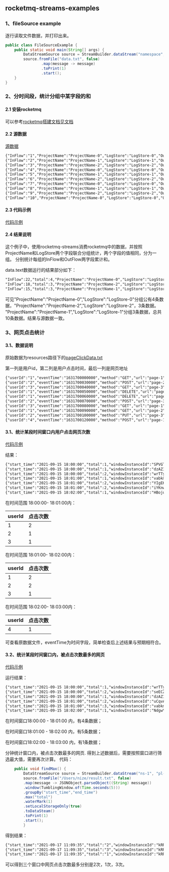 ## rocketmq-streams-examples

### 1、fileSource example
逐行读取文件数据，并打印出来。
```java
public class FileSourceExample {
    public static void main(String[] args) {
        DataStreamSource source = StreamBuilder.dataStream("namespace", "pipeline");
        source.fromFile("data.txt", false)
                .map(message -> message)
                .toPrint(1)
                .start();
    }
}

```


### 2、分时间段，统计分组中某字段的和

#### 2.1 安装rocketmq
可以参考[rocketmq搭建文档见文档](https://rocketmq.apache.org/docs/quick-start/)

#### 2.2 源数据
[源数据](./../rocketmq-streams-examples/src/main/resources/data.txt)
```xml
{"InFlow":"1","ProjectName":"ProjectName-0","LogStore":"LogStore-0","OutFlow":"0"}
{"InFlow":"2","ProjectName":"ProjectName-1","LogStore":"LogStore-1","OutFlow":"1"}
{"InFlow":"3","ProjectName":"ProjectName-2","LogStore":"LogStore-2","OutFlow":"2"}
{"InFlow":"4","ProjectName":"ProjectName-0","LogStore":"LogStore-0","OutFlow":"3"}
{"InFlow":"5","ProjectName":"ProjectName-1","LogStore":"LogStore-1","OutFlow":"4"}
{"InFlow":"6","ProjectName":"ProjectName-2","LogStore":"LogStore-2","OutFlow":"5"}
{"InFlow":"7","ProjectName":"ProjectName-0","LogStore":"LogStore-0","OutFlow":"6"}
{"InFlow":"8","ProjectName":"ProjectName-1","LogStore":"LogStore-1","OutFlow":"7"}
{"InFlow":"9","ProjectName":"ProjectName-2","LogStore":"LogStore-2","OutFlow":"8"}
{"InFlow":"10","ProjectName":"ProjectName-0","LogStore":"LogStore-0","OutFlow":"9"}
```

#### 2.3 代码示例

[代码示例](./../rocketmq-streams-examples/src/main/java/org/apache/rocketmq/streams/examples/rocketmqsource/RocketmqWindowTest.java)


#### 2.4 结果说明
这个例子中，使用rocketmq-streams消费rocketmq中的数据，并按照ProjectName和LogStore两个字段联合分组统计，两个字段的值相同，分为一组。
分别统计每组的InFlow和OutFlow两字段累计和。

data.text数据运行的结果部分如下：

```xml
"InFlow":22,"total":4,"ProjectName":"ProjectName-0","LogStore":"LogStore-0","OutFlow":18
"InFlow":18,"total":3,"ProjectName":"ProjectName-2","LogStore":"LogStore-2","OutFlow":15
"InFlow":15,"total":3,"ProjectName":"ProjectName-1","LogStore":"LogStore-1","OutFlow":12
```
可见"ProjectName":"ProjectName-0","LogStore":"LogStore-0"分组公有4条数据，"ProjectName":"ProjectName-2","LogStore":"LogStore-2"，3条数据。
"ProjectName":"ProjectName-1","LogStore":"LogStore-1"分组3条数据，总共10条数据。结果与源数据一致。

### 3、网页点击统计
#### 3.1、数据说明
原始数据为resources路径下的[pageClickData.txt](./../rocketmq-streams-examples/src/main/resources/pageClickData.txt)

第一列是用户id，第二列是用户点击时间，最后一列是网页地址
```xml
{"userId":"1","eventTime":"1631700000000","method":"GET","url":"page-1"}
{"userId":"2","eventTime":"1631700030000","method":"POST","url":"page-2"}
{"userId":"3","eventTime":"1631700040000","method":"GET","url":"page-3"}
{"userId":"1","eventTime":"1631700050000","method":"DELETE","url":"page-2"}
{"userId":"1","eventTime":"1631700060000","method":"DELETE","url":"page-2"}
{"userId":"2","eventTime":"1631700070000","method":"POST","url":"page-3"}
{"userId":"3","eventTime":"1631700080000","method":"GET","url":"page-1"}
{"userId":"1","eventTime":"1631700090000","method":"GET","url":"page-2"}
{"userId":"2","eventTime":"1631700100000","method":"PUT","url":"page-3"}
{"userId":"4","eventTime":"1631700120000","method":"POST","url":"page-1"}
```

#### 3.1、统计某段时间窗口内用户点击网页次数
[代码示例](./../rocketmq-streams-examples/src/main/java/org/apache/rocketmq/streams/examples/pageclick/UsersDimension.java)

结果：
```xml
{"start_time":"2021-09-15 18:00:00","total":1,"windowInstanceId":"SPVGTV6DaXmxV5mGNzQixQ==","offset":53892061100000001,"end_time":"2021-09-15 18:01:00","userId":"2"}
{"start_time":"2021-09-15 18:00:00","total":1,"windowInstanceId":"dzAZ104qjUAwzTE6gbKSPA==","offset":53892061100000001,"end_time":"2021-09-15 18:01:00","userId":"3"}
{"start_time":"2021-09-15 18:00:00","total":2,"windowInstanceId":"wrTTyU5DiDkrAb6669Ig9w==","offset":53892061100000001,"end_time":"2021-09-15 18:01:00","userId":"1"}
{"start_time":"2021-09-15 18:01:00","total":1,"windowInstanceId":"vabkmx14xHsJ7G7w16vwug==","offset":53892121100000001,"end_time":"2021-09-15 18:02:00","userId":"3"}
{"start_time":"2021-09-15 18:01:00","total":2,"windowInstanceId":"YIgEKptN2Wf+Oq2m8sEcYw==","offset":53892121100000001,"end_time":"2021-09-15 18:02:00","userId":"2"}
{"start_time":"2021-09-15 18:01:00","total":2,"windowInstanceId":"iYKnwMYAzXFJYbO1KvDnng==","offset":53892121100000001,"end_time":"2021-09-15 18:02:00","userId":"1"}
{"start_time":"2021-09-15 18:02:00","total":1,"windowInstanceId":"HBojuU6/2F/6llkyefECxw==","offset":53892181100000001,"end_time":"2021-09-15 18:03:00","userId":"4"}
```

在时间范围 18:00:00- 18:01:00内：

|userId|点击次数|
|------|---|
|   1  | 2 |
|   2  | 1 |
|   3  | 1 |

在时间范围 18:01:00- 18:02:00内：

|userId|点击次数|
|------|---|
|   1  | 2 |
|   2  | 2 |
|   3  | 1 |

在时间范围 18:02:00- 18:03:00内：

|userId|点击次数|
|------|---|
|   4  | 1 | 

可查看原数据文件，eventTime为时间字段，简单检查后上述结果与预期相符合。

#### 3.2、统计某段时间窗口内，被点击次数最多的网页
[代码示例](./../rocketmq-streams-examples/src/main/java/org/apache/rocketmq/streams/examples/pageclick/PageDimension.java)

运行结果：
```xml
{"start_time":"2021-09-15 18:00:00","total":1,"windowInstanceId":"wrTTyU5DiDkrAb6669Ig9w==","offset":53892061100000001,"end_time":"2021-09-15 18:01:00","url":"page-1"}
{"start_time":"2021-09-15 18:00:00","total":2,"windowInstanceId":"seECZRcaQSRsET1rDc6ZAw==","offset":53892061100000001,"end_time":"2021-09-15 18:01:00","url":"page-2"}
{"start_time":"2021-09-15 18:00:00","total":1,"windowInstanceId":"dzAZ104qjUAwzTE6gbKSPA==","offset":53892061100000001,"end_time":"2021-09-15 18:01:00","url":"page-3"}
{"start_time":"2021-09-15 18:01:00","total":2,"windowInstanceId":"uCqvAeaLTYRnjQm8dCZOvw==","offset":53892121100000001,"end_time":"2021-09-15 18:02:00","url":"page-2"}
{"start_time":"2021-09-15 18:01:00","total":3,"windowInstanceId":"vabkmx14xHsJ7G7w16vwug==","offset":53892121100000001,"end_time":"2021-09-15 18:02:00","url":"page-3"}
{"start_time":"2021-09-15 18:02:00","total":1,"windowInstanceId":"NdgwYMT8azNMu55NUIvygg==","offset":53892181100000001,"end_time":"2021-09-15 18:03:00","url":"page-1"}

```
在时间窗口18:00:00 - 18:01:00 内，有4条数据；

在时间窗口18:01:00 - 18:02:00 内，有5条数据；

在时间窗口18:02:00 - 18:03:00 内，有1条数据；

分钟统计窗口内，被点击次数最多的网页.
得到上述数据后，需要按照窗口进行筛选最大值，需要再次计算。
代码：
```java
    public void findMax() {
        DataStreamSource source = StreamBuilder.dataStream("ns-1", "pl-1");
        source.fromFile("/Users/nize/result.txt", false)
        .map(message -> JSONObject.parseObject((String) message))
        .window(TumblingWindow.of(Time.seconds(5)))
        .groupBy("start_time","end_time")
        .max("total")
        .waterMark(1)
        .setLocalStorageOnly(true)
        .toDataSteam()
        .toPrint(1)
        .start();
        }

```
得到结果：
```xml
{"start_time":"2021-09-17 11:09:35","total":"2","windowInstanceId":"kRRpe2hPEQtEuTkfnXUaHg==","offset":54040181100000001,"end_time":"2021-09-17 11:09:40"}
{"start_time":"2021-09-17 11:09:35","total":"3","windowInstanceId":"kRRpe2hPEQtEuTkfnXUaHg==","offset":54040181100000002,"end_time":"2021-09-17 11:09:40"}
{"start_time":"2021-09-17 11:09:35","total":"1","windowInstanceId":"kRRpe2hPEQtEuTkfnXUaHg==","offset":54040181100000003,"end_time":"2021-09-17 11:09:40"}
```

可以得到三个窗口中网页点击次数最多分别是2次，1次，3次。
